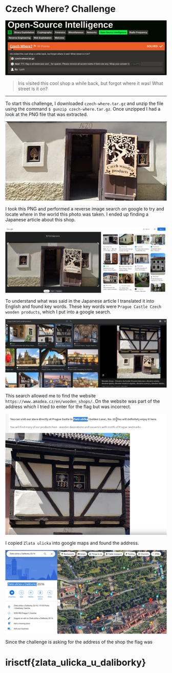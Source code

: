 # Czech Where? Challenge #

![Czech Where challenge Description](https://github.com/Jay-m8/CTF-Writeup/blob/4bd83eada353e998e1dba43382b50adefa6e5e6c/Iris%20CTF%202024/OSINT/Screenshots/czech1.png)

> Iris visited this cool shop a while back, but forgot where it was! What street is it on?
---

To start this challenge, I downloaded `czech-where.tar.gz` and unzip the file using the command `$ gunzip czech-where.tar.gz`. Once unzipped I had a look at the PNG file that was extracted.

![Extracted PNG file](https://github.com/Jay-m8/CTF-Writeup/blob/4bd83eada353e998e1dba43382b50adefa6e5e6c/Iris%20CTF%202024/OSINT/Screenshots/czech2.png "A picture of a wooden souvenir shop")

I took this PNG and performed a reverse image search on google to try and locate where in the world this photo was taken. I ended up finding a Japanese article about this shop.

![Reverse image search](https://github.com/Jay-m8/CTF-Writeup/blob/4bd83eada353e998e1dba43382b50adefa6e5e6c/Iris%20CTF%202024/OSINT/Screenshots/czech3.png)

To understand what was said in the Japanese article I translated it into English and found key words. These key words were `Prague Castle Czech wooden products`, which I put into a google search. 

![Google search](https://github.com/Jay-m8/CTF-Writeup/blob/4bd83eada353e998e1dba43382b50adefa6e5e6c/Iris%20CTF%202024/OSINT/Screenshots/czech4.png)

This search allowed me to find the website `https://www.amadea.cz/en/wooden_shops/`. On the website was part of the address which I tried to enter for the flag but was incorrect. 

![Part of the address](https://github.com/Jay-m8/CTF-Writeup/blob/4bd83eada353e998e1dba43382b50adefa6e5e6c/Iris%20CTF%202024/OSINT/Screenshots/czech5.png)

I copied `Zlata ulicka` into google maps and found the address.

![Address of wooden products shop](https://github.com/Jay-m8/CTF-Writeup/blob/4bd83eada353e998e1dba43382b50adefa6e5e6c/Iris%20CTF%202024/OSINT/Screenshots/czech6.png)

Since the challenge is asking for the address of the shop the flag was 

# irisctf{zlata_ulicka_u_daliborky} #
